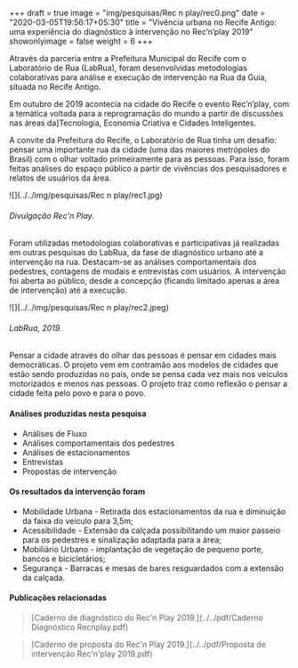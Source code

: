 +++
draft = true
image = "img/pesquisas/Rec n play/rec0.png"
date = "2020-03-05T19:56:17+05:30"
title = "Vivência urbana no Recife Antigo: uma experiência do diagnóstico à intervenção no Rec’n’play 2019"
showonlyimage = false
weight = 6
+++

Através da parceria entre a Prefeitura Municipal do Recife com o Laboratório de Rua (LabRua), foram desenvolvidas metodologias colaborativas para análise e execução de intervenção na Rua da Guia, situada no Recife Antigo.  
<!--more-->

Em outubro de 2019 acontecia na cidade do Recife o evento Rec’n’play, com a temática voltada para a reprogramação do mundo a partir de discussões nas áreas da]Tecnologia, Economia Criativa e Cidades Inteligentes.

A convite da Prefeitura do Recife, o Laboratório de Rua tinha um desafio: pensar uma importante rua da cidade (uma das maiores metrópoles do Brasil) com o olhar voltado primeiramente para as pessoas. Para isso, foram feitas análises do espaço público a partir de vivências dos pesquisadores e relatos de usuários da área.

![](../../img/pesquisas/Rec n play/rec1.jpg)
<H6>Divulgação Rec'n Play.</H6>

Foram utilizadas metodologias colaborativas e participativas já realizadas em outras pesquisas do LabRua, da fase de diagnóstico urbano até a intervenção na rua. Destacam-se as análises comportamentais dos pedestres, contagens de modais e entrevistas com usuários. A intervenção foi aberta ao público, desde a concepção (ficando limitado apenas a área de intervenção) até a execução.

![](../../img/pesquisas/Rec n play/rec2.jpeg)
<H6>LabRua, 2019.</H6>

Pensar a cidade através do olhar das pessoas é pensar em cidades mais democráticas. O projeto vem em contramão aos modelos de cidades que estão sendo produzidas no país, onde se pensa cada vez mais nos veículos motorizados e menos nas pessoas. O projeto traz como reflexão o pensar a cidade feita pelo povo e para o povo.


#### Análises produzidas nesta pesquisa

* Análises de Fluxo
* Análises comportamentais dos pedestres
* Análises de estacionamentos
* Entrevistas
* Propostas de intervenção

#### Os resultados da intervenção foram
* Mobilidade Urbana - Retirada dos estacionamentos da rua e diminuição da faixa do veículo para 3,5m;
* Acessibilidade - Extensão da calçada possibilitando um maior passeio para os pedestres e sinalização adaptada para a área;
* Mobiliário Urbano - implantação de vegetação de pequeno porte, bancos e bicicletários;
* Segurança - Barracas e mesas de bares resguardados com a extensão da calçada.

#### Publicações relacionadas

> [Caderno de diagnóstico do Rec'n Play 2019.](../../pdf/Caderno Diagnóstico Recnplay.pdf)

> [Caderno de proposta do Rec'n Play 2019.](../../pdf/Proposta de intervenção Rec'n'play 2019.pdf)
